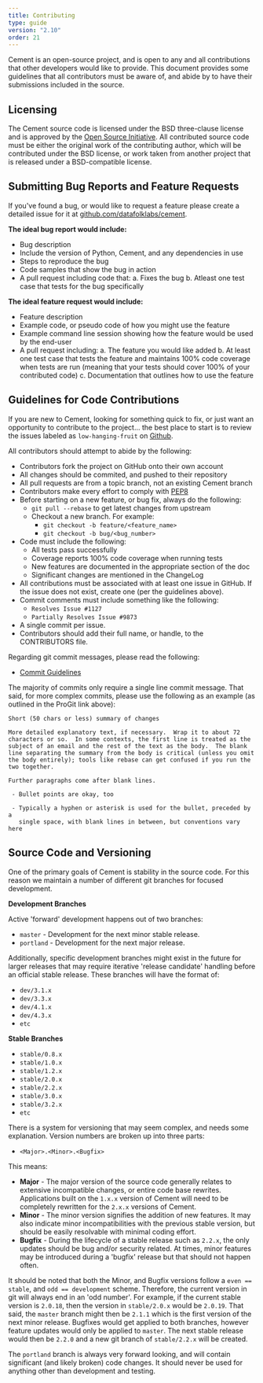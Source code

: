 ```yaml
---
title: Contributing
type: guide
version: "2.10"
order: 21
---
```


Cement is an open-source project, and is open to any and all contributions that other developers would like to provide.  This document provides some guidelines that all contributors must be aware of, and abide by to have their submissions included in the source.

## Licensing

The Cement source code is licensed under the BSD three-clause license and is approved by the [Open Source Initiative](http://www.opensource.org).  All contributed source code must be either the original work of the contributing author, which will be contributed under the BSD license, or work taken from another project that is released under a BSD-compatible license.

## Submitting Bug Reports and Feature Requests

If you've found a bug, or would like to request a feature please create a detailed issue for it at [github.com/datafolklabs/cement](http://github.com/datafolklabs/cement/issues).

**The ideal bug report would include:**

- Bug description
- Include the version of Python, Cement, and any dependencies in use
- Steps to reproduce the bug
- Code samples that show the bug in action
- A pull request including code that:
    a. Fixes the bug
    b. Atleast one test case that tests for the bug specifically


**The ideal feature request would include:**

- Feature description
- Example code, or pseudo code of how you might use the feature
- Example command line session showing how the feature would be used by the end-user
- A pull request including:
    a. The feature you would like added
    b. At least one test case that tests the feature and maintains 100% code coverage when tests are run (meaning that your tests should cover 100% of your contributed code)
    c. Documentation that outlines how to use the feature


## Guidelines for Code Contributions

If you are new to Cement, looking for something quick to fix, or just want an opportunity to contribute to the project... the best place to start is to review the issues labeled as `low-hanging-fruit` on [Github](https://github.com/datafolklabs/cement/labels/low-hanging-fruit).

All contributors should attempt to abide by the following:

- Contributors fork the project on GitHub onto their own account
- All changes should be commited, and pushed to their repository
- All pull requests are from a topic branch, not an existing Cement branch
- Contributors make every effort to comply with [PEP8](http://www.python.org/dev/peps/pep-0008/)
- Before starting on a new feature, or bug fix, always do the following:
    - `git pull --rebase` to get latest changes from upstream
    - Checkout a new branch.  For example:
        - `git checkout -b feature/<feature_name>`
        - `git checkout -b bug/<bug_number>`
- Code must include the following:
    - All tests pass successfully
    - Coverage reports 100% code coverage when running tests
    - New features are documented in the appropriate section of the doc
    - Significant changes are mentioned in the ChangeLog
- All contributions must be associated with at least one issue in GitHub. If the issue does not exist, create one (per the guidelines above).
- Commit comments must include something like the following:
    - `Resolves Issue #1127`
    - `Partially Resolves Issue #9873`
- A single commit per issue.
- Contributors should add their full name, or handle, to the CONTRIBUTORS file.

Regarding git commit messages, please read the following:

- [Commit Guidelines](http://git-scm.com/book/en/Distributed-Git-Contributing-to-a-Project#Commit-Guidelines)

The majority of commits only require a single line commit message. That said, for more complex commits, please use the following as an example (as outlined in the ProGit link above):

```
Short (50 chars or less) summary of changes

More detailed explanatory text, if necessary.  Wrap it to about 72
characters or so.  In some contexts, the first line is treated as the
subject of an email and the rest of the text as the body.  The blank
line separating the summary from the body is critical (unless you omit
the body entirely); tools like rebase can get confused if you run the
two together.

Further paragraphs come after blank lines.

 - Bullet points are okay, too

 - Typically a hyphen or asterisk is used for the bullet, preceded by a
   single space, with blank lines in between, but conventions vary here
```


## Source Code and Versioning

One of the primary goals of Cement is stability in the source code.  For this reason we maintain a number of different git branches for focused development.

**Development Branches**

Active 'forward' development happens out of two branches:

- `master` - Development for the next minor stable release.
- `portland` - Development for the next major release.


Additionally, specific development branches might exist in the future for larger releases that may require iterative 'release candidate' handling before an official stable release.  These branches will have the format of:

- `dev/3.1.x`
- `dev/3.3.x`
- `dev/4.1.x`
- `dev/4.3.x`
- `etc`

**Stable Branches**

- `stable/0.8.x`
- `stable/1.0.x`
- `stable/1.2.x`
- `stable/2.0.x`
- `stable/2.2.x`
- `stable/3.0.x`
- `stable/3.2.x`
- `etc`

There is a system for versioning that may seem complex, and needs some explanation.  Version numbers are broken up into three parts:

- `<Major>.<Minor>.<Bugfix>`

This means:

- **Major** - The major version of the source code generally relates to extensive incompatible changes, or entire code base rewrites. Applications built on the `1.x.x` version of Cement will need to be completely rewritten for the `2.x.x` versions of Cement.
- **Minor** - The minor version signifies the addition of new features.  It may also indicate minor incompatibilities with the previous stable version, but should be easily resolvable with minimal coding effort.
- **Bugfix** - During the lifecycle of a stable release such as `2.2.x`, the only updates should be bug and/or security related.  At times, minor features may be introduced during a 'bugfix' release but that should not happen often.

It should be noted that both the Minor, and Bugfix versions follow a `even == stable`, and `odd == development` scheme.  Therefore, the current version in git will always end in an 'odd number'.  For example, if the current stable version is `2.0.18`, then the version in `stable/2.0.x` would be `2.0.19`.  That said, the `master` branch might then be `2.1.1` which is the first version of the next minor release. Bugfixes would get applied to both branches, however feature updates would only be applied to `master`. The next stable release would then be `2.2.0` and a new git branch of `stable/2.2.x` will be created.

The `portland` branch is always very forward looking, and will contain significant (and likely broken) code changes.  It should never be used for anything other than development and testing.
